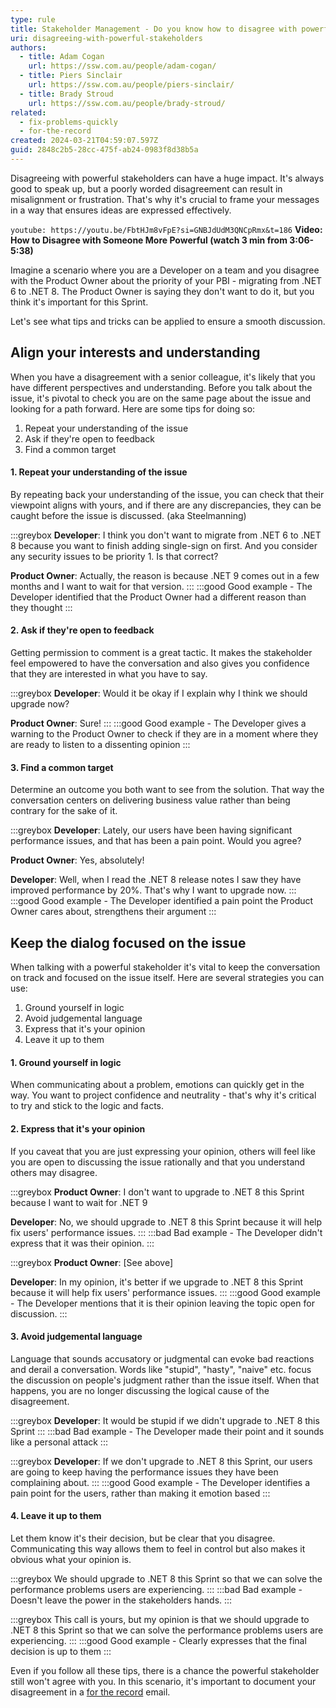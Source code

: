```yaml
---
type: rule
title: Stakeholder Management - Do you know how to disagree with powerful stakeholders?
uri: disagreeing-with-powerful-stakeholders
authors:
  - title: Adam Cogan
    url: https://ssw.com.au/people/adam-cogan/
  - title: Piers Sinclair
    url: https://ssw.com.au/people/piers-sinclair/
  - title: Brady Stroud
    url: https://ssw.com.au/people/brady-stroud/
related:
  - fix-problems-quickly
  - for-the-record
created: 2024-03-21T04:59:07.597Z
guid: 2848c2b5-28cc-475f-ab24-0983f8d38b5a
---
```

Disagreeing with powerful stakeholders can have a huge impact. It's always good to speak up, but a poorly worded disagreement can result in misalignment or frustration. That's why it's crucial to frame your messages in a way that ensures ideas are expressed effectively.

`youtube: https://youtu.be/FbtHJm8vFpE?si=GNBJdUdM3QNCpRmx&t=186`
**Video: How to Disagree with Someone More Powerful (watch 3 min from 3:06-5:38)**

Imagine a scenario where you are a Developer on a team and you disagree with the Product Owner about the priority of your PBI - migrating from .NET 6 to .NET 8. The Product Owner is saying they don't want to do it, but you think it's important for this Sprint.

Let's see what tips and tricks can be applied to ensure a smooth discussion.

<!--endintro-->

## Align your interests and understanding

When you have a disagreement with a senior colleague, it's likely that you have different perspectives and understanding. Before you talk about the issue, it's pivotal to check you are on the same page about the issue and looking for a path forward. Here are some tips for doing so:

1. Repeat your understanding of the issue
2. Ask if they're open to feedback
3. Find a common target

#### 1. Repeat your understanding of the issue

By repeating back your understanding of the issue, you can check that their viewpoint aligns with yours, and if there are any discrepancies, they can be caught before the issue is discussed. (aka Steelmanning)

:::greybox
**Developer**: I think you don't want to migrate from .NET 6 to .NET 8 because you want to finish adding single-sign on first. And you consider any security issues to be priority 1. Is that correct?

**Product Owner**: Actually, the reason is because .NET 9 comes out in a few months and I want to wait for that version.
:::
:::good
Good example - The Developer identified that the Product Owner had a different reason than they thought
:::

#### 2. Ask if they're open to feedback

Getting permission to comment is a great tactic. It makes the stakeholder feel empowered to have the conversation and also gives you confidence that they are interested in what you have to say.

:::greybox
**Developer**: Would it be okay if I explain why I think we should upgrade now?

**Product Owner**: Sure!
:::
:::good
Good example - The Developer gives a warning to the Product Owner to check if they are in a moment where they are ready to listen to a dissenting opinion
:::

#### 3. Find a common target

Determine an outcome you both want to see from the solution. That way the conversation centers on delivering business value rather than being contrary for the sake of it.

:::greybox
**Developer**: Lately, our users have been having significant performance issues, and that has been a pain point. Would you agree?

**Product Owner**: Yes, absolutely!

**Developer**: Well, when I read the .NET 8 release notes I saw they have improved performance by 20%. That's why I want to upgrade now.
:::
:::good
Good example - The Developer identified a pain point the Product Owner cares about, strengthens their argument
:::

## Keep the dialog focused on the issue

When talking with a powerful stakeholder it's vital to keep the conversation on track and focused on the issue itself. Here are several strategies you can use:

1. Ground yourself in logic
2. Avoid judgemental language
3. Express that it's your opinion
4. Leave it up to them

#### 1. Ground yourself in logic

When communicating about a problem, emotions can quickly get in the way. You want to project confidence and neutrality - that's why it's critical to try and stick to the logic and facts.

#### 2. Express that it's your opinion

If you caveat that you are just expressing your opinion, others will feel like you are open to discussing the issue rationally and that you understand others may disagree.

:::greybox
**Product Owner**: I don't want to upgrade to .NET 8 this Sprint because I want to wait for .NET 9

**Developer**: No, we should upgrade to .NET 8 this Sprint because it will help fix users' performance issues.
:::
:::bad
Bad example - The Developer didn't express that it was their opinion.
:::

:::greybox
**Product Owner**: \[See above]

**Developer**: In my opinion, it's better if we upgrade to .NET 8 this Sprint because it will help fix users' performance issues.
:::
:::good
Good example - The Developer mentions that it is their opinion leaving the topic open for discussion.
:::

#### 3. Avoid judgemental language

Language that sounds accusatory or judgmental can evoke bad reactions and derail a conversation. Words like "stupid", "hasty", "naive" etc. focus the discussion on people's judgment rather than the issue itself. When that happens, you are no longer discussing the logical cause of the disagreement.

:::greybox
**Developer**: It would be stupid if we didn't upgrade to .NET 8 this Sprint
:::
:::bad
Bad example - The Developer made their point and it sounds like a personal attack
:::

:::greybox
**Developer**: If we don't upgrade to .NET 8 this Sprint, our users are going to keep having the performance issues they have been complaining about.
:::
:::good
Good example - The Developer identifies a pain point for the users, rather than making it emotion based
:::

#### 4. Leave it up to them

Let them know it's their decision, but be clear that you disagree. Communicating this way allows them to feel in control but also makes it obvious what your opinion is.

:::greybox
We should upgrade to .NET 8 this Sprint so that we can solve the performance problems users are experiencing.
:::
:::bad
Bad example - Doesn't leave the power in the stakeholders hands.
:::

:::greybox
This call is yours, but my opinion is that we should upgrade to .NET 8 this Sprint so that we can solve the performance problems users are experiencing.
:::
:::good
Good example - Clearly expresses that the final decision is up to them
:::

Even if you follow all these tips, there is a chance the powerful stakeholder still won't agree with you. In this scenario, it's important to document your disagreement in a [for the record](/for-the-record) email.
